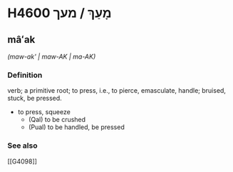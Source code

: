 # H4600 מָעַךְ / מעך

## mâʻak

_(maw-ak' | maw-AK | ma-AK)_

### Definition

verb; a primitive root; to press, i.e., to pierce, emasculate, handle; bruised, stuck, be pressed.

- to press, squeeze
    - (Qal) to be crushed
    - (Pual) to be handled, be pressed
### See also

[[G4098]]

